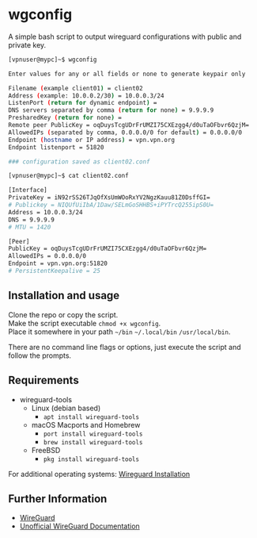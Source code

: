 # wgconfig
A simple bash script to output wireguard configurations with public and private key.

```bash
[vpnuser@mypc]~$ wgconfig

Enter values for any or all fields or none to generate keypair only

Filename (example client01) = client02
Address (example: 10.0.0.2/30) = 10.0.0.3/24
ListenPort (return for dynamic endpoint) =
DNS servers separated by comma (return for none) = 9.9.9.9
PresharedKey (return for none) =
Remote peer PublicKey = oqDuysTcgUDrFrUMZI75CXEzgg4/d0uTaOFbvr6QzjM=
AllowedIPs (separated by comma, 0.0.0.0/0 for default) = 0.0.0.0/0
Endpoint (hostname or IP address) = vpn.vpn.org
Endpoint listenport = 51820

### configuration saved as client02.conf

[vpnuser@mypc]~$ cat client02.conf

[Interface]
PrivateKey = iN92rSS26TJqOfXsUmWOoRxYV2NgzKauu81Z0DsffGI=
# Publickey = NIQUfUiIbA/1Daw/SELmGoSHHBS+iPYTrcQ255ipS0U=
Address = 10.0.0.3/24
DNS = 9.9.9.9
# MTU = 1420

[Peer]
PublicKey = oqDuysTcgUDrFrUMZI75CXEzgg4/d0uTaOFbvr6QzjM=
AllowedIPs = 0.0.0.0/0
Endpoint = vpn.vpn.org:51820
# PersistentKeepalive = 25
```

## Installation and usage

Clone the repo or copy the script.<br>
Make the script executable `chmod +x wgconfig`.<br>
Place it somewhere in your path `~/bin` `~/.local/bin` `/usr/local/bin`.<br>

There are no command line flags or options, just execute the script and follow the prompts.

## Requirements

- wireguard-tools
  - Linux (debian based)
    - `apt install wireguard-tools`
  - macOS Macports and Homebrew
    - `port install wireguard-tools`
    - `brew install wireguard-tools`
  - FreeBSD
    - `pkg install wireguard-tools`

For additional operating systems: [Wireguard Installation](https://www.wireguard.com/install/)

## Further Information

- [WireGuard](https://www.wireguard.com/)
- [Unofficial WireGuard Documentation](https://github.com/pirate/wireguard-docs)
